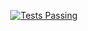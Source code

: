 </p>
  <p align="center">
    <a href="https://github.com/dehghanpur10/Test/actions">
      <img alt="Tests Passing" src="https://github.com/anuraghazra/github-readme-stats/workflows/Test/badge.svg" />
    </a>
  </p>
